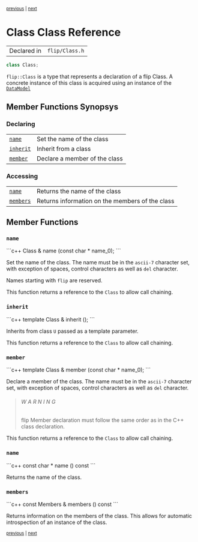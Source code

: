 <p><sup><a href="Bool.md">previous</a> | <a href="Collection.md">next</a></sup></p>

<h1>Class Class Reference</h1>

<table><tr><td>Declared in</td><td><code>flip/Class.h</code></td></tr>
</table>

```c++
class Class;
```

<p><code>flip::Class</code> is a type that represents a declaration of a flip Class. A concrete instance of this class is acquired using an instance of the <a href="../reference/DataModel.md"><code>DataModel</code></a></p>

<h2>Member Functions Synopsys</h2>

<h3>Declaring</h3>

<table><tr><td><code><a href="#member-function-name">name</a></code></td><td>Set the name of the class</td></tr>
<tr><td><code><a href="#member-function-inherit">inherit</a></code></td><td>Inherit from a class</td></tr>
<tr><td><code><a href="#member-function-member">member</a></code></td><td>Declare a member of the class</td></tr>
</table>

<h3>Accessing</h3>

<table><tr><td><code><a href="#member-function-name">name</a></code></td><td>Returns the name of the class</td></tr>
<tr><td><code><a href="#member-function-members">members</a></code></td><td>Returns information on the members of the class</td></tr>
</table>

<h2>Member Functions</h2>

<h3 id="member-function-name"><code>name</code></h3>
```c++
Class &  name (const char * name_0);
```

<p>Set the name of the class. The name must be in the <code>ascii-7</code> character set, with exception of spaces, control characters as well as <code>del</code> character.</p>

<p>Names starting with <code>flip</code> are reserved.</p>

<p>This function returns a reference to the <code>Class</code> to allow call chaining.</p>

<h3 id="member-function-inherit"><code>inherit</code></h3>
```c++
template <class U>   Class &  inherit ();
```

<p>Inherits from class <code>U</code> passed as a template parameter.</p>

<p>This function returns a reference to the <code>Class</code> to allow call chaining.</p>

<h3 id="member-function-member"><code>member</code></h3>
```c++
template <class U, U T::*ptr_to_member>   Class &  member (const char * name_0);
```

<p>Declare a member of the class. The name must be in the <code>ascii-7</code> character set, with exception of spaces, control characters as well as <code>del</code> character.</p>

<blockquote><h6>W A R N I N G</h6> flip Member declaration must follow the same order as in the C++ class declaration.</blockquote>

<p>This function returns a reference to the <code>Class</code> to allow call chaining.</p>

<h3 id="member-function-name"><code>name</code></h3>
```c++
const char *   name () const
```

<p>Returns the name of the class.</p>

<h3 id="member-function-members"><code>members</code></h3>
```c++
const Members &   members () const
```

<p>Returns information on the members of the class. This allows for automatic introspection of an instance of the class.</p>

<p><sup><a href="Bool.md">previous</a> | <a href="Collection.md">next</a></sup></p>

